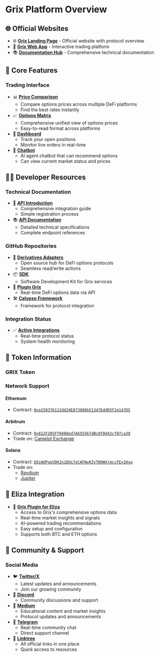 # Grix Platform Overview

## 🌐 Official Websites

- 🌐 [**Grix Landing Page**](https://grix.finance) - Official website with protocol overview
- 📱 [**Grix Web App**](https://app.grix.finance) - Interactive trading platform
- 📚 [**Documentation Hub**](https://docs.grix.finance/gitbook) - Comprehensive technical documentation

## 🚀 Core Features

### Trading Interface

- 📊 [**Price Comparison**](https://app.grix.finance/prices?positionType=long&asset=ETH&optionType=call&tradeType=vanilla)
  - Compare options prices across multiple DeFi platforms
  - Find the best rates instantly
- 📈 [**Options Matrix**](https://app.grix.finance/optionsMatrix?asset=BTC&optionType=call)
  - Comprehensive unified view of options prices
  - Easy-to-read format across platforms
- 📱 [**Dashboard**](https://app.grix.finance/orders?positionsTableType=Positions&ordersTableType=LiveOrders)
  - Track your open positions
  - Monitor live orders in real-time
- 🤖 [**Chatbot**](https://app.grix.finance/chat)
  - AI agent chatbot that can recommend options
  - Can view current market status and prices

## 👨‍💻 Developer Resources

### Technical Documentation

- 📖 [**API Introduction**](https://app.grix.finance/api)
  - Comprehensive integration guide
  - Simple registration process
- 📚 [**API Documentation**](https://grix.apidocumentation.com)
  - Detailed technical specifications
  - Complete endpoint references

### GitHub Repositories

- 🔄 [**Derivatives Adapters**](https://github.com/grixprotocol/derivatives-adapters)
  - Open source hub for DeFi options protocols
  - Seamless read/write actions
- 📦 [**SDK**](https://github.com/grixprotocol/sdk)
  - Software Development Kit for Grix services
- 🔌 [**Plugin Grix**](https://github.com/grixprotocol/plugin-grix)
  - Real-time DeFi options data via API
- 🛠️ [**Calypso Framework**](https://github.com/grixprotocol/calypso-framework)
  - Framework for protocol integration

### Integration Status

- ✅ [**Active Integrations**](https://app.grix.finance/status)
  - Real-time protocol status
  - System health monitoring

## 💎 Token Information

### GRIX Token

### Network Support

#### Ethereum

- Contract: [`0xa150376112dd24E873086b51347EddD5F2e147D5`](https://etherscan.io/token/0xa150376112dd24E873086b51347EddD5F2e147D5)

#### Arbitrum

- Contract: [`0x812F2D5Ff6088ed7A655567dBcDf0d42cf07ca38`](https://arbiscan.io/token/0x812F2D5Ff6088ed7A655567dBcDf0d42cf07ca38)
- Trade on: [Camelot Exchange](https://app.camelot.exchange/?token2=0x812F2D5Ff6088ed7A655567dBcDf0d42cf07ca38&swap=v2)

#### Solana

- Contract: [`E8iWdPoeVDHJn1EHifeCAFWvKZyTN9WXrmccFEx1Hxa`](https://solscan.io/token/E8iWdPoeVDHJn1EHifeCAFWvKZyTN9WXrmccFEx1Hxa)
- Trade on:
  - [Raydium](https://raydium.io/swap/?outputMint=E8iWdPoeVDHJn1EHifeCAFWvKZyTN9WXrmccFEx1Hxa&inputMint=sol)
  - [Jupiter](https://jup.ag/swap/SOL-E8iWdPoeVDHJn1EHifeCAFWvKZyTN9WXrmccFEx1Hxa)

## 🤖 Eliza Integration

- 🔌 [**Grix Plugin for Eliza**](https://github.com/grixprotocol/plugin-grix)
  - Access to Grix's comprehensive options data
  - Real-time market insights and signals
  - AI-powered trading recommendations
  - Easy setup and configuration
  - Supports both BTC and ETH options

## 🤝 Community & Support

### Social Media

- 🐦 [**Twitter/X**](https://x.com/GrixFinance)
  - Latest updates and announcements
  - Join our growing community
- 💬 [**Discord**](https://t.co/YPGAhKlcUV)
  - Community discussions and support
- 📝 [**Medium**](https://medium.com/@grixfinance)
  - Educational content and market insights
  - Protocol updates and announcements
- 📱 [**Telegram**](https://t.me/grixfinance)
  - Real-time community chat
  - Direct support channel
- 🌳 [**Linktree**](https://linktr.ee/grixfinance)
  - All official links in one place
  - Quick access to resources

